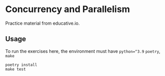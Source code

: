 # Concurrency and Parallelism

Practice material from educative.io.

## Usage

To run the exercises here, the environment must have `python=^3.9` `poetry`, `make`

```shell
poetry install
make test
```
